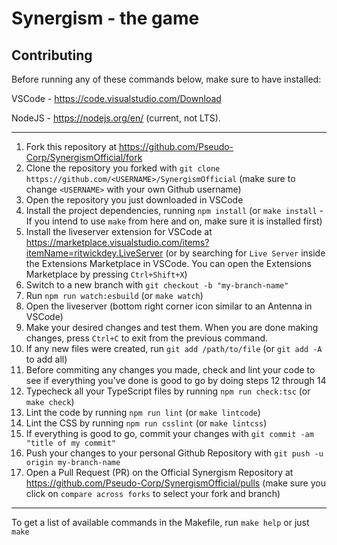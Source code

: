# Synergism - the game

## Contributing
Before running any of these commands below, make sure to have installed:

VSCode - https://code.visualstudio.com/Download

NodeJS - https://nodejs.org/en/ (current, not LTS).

---
1. Fork this repository at https://github.com/Pseudo-Corp/SynergismOfficial/fork
2. Clone the repository you forked with `git clone https://github.com/<USERNAME>/SynergismOfficial` (make sure to change `<USERNAME>` with your own Github username)
3. Open the repository you just downloaded in VSCode
4. Install the project dependencies, running `npm install` (or `make install` - If you intend to use `make` from here and on, make sure it is installed first)
5. Install the liveserver extension for VSCode at https://marketplace.visualstudio.com/items?itemName=ritwickdey.LiveServer (or by searching for `Live Server` inside the Extensions Marketplace in VSCode. You can open the Extensions Marketplace by pressing `Ctrl+Shift+X`)
6. Switch to a new branch with `git checkout -b "my-branch-name"`
7. Run `npm run watch:esbuild` (or `make watch`)
8. Open the liveserver (bottom right corner icon similar to an Antenna in VSCode)
9. Make your desired changes and test them. When you are done making changes, press `Ctrl+C` to exit from the previous command.
10. If any new files were created, run `git add /path/to/file` (or `git add -A` to add all)
11. Before commiting any changes you made, check and lint your code to see if everything you've done is good to go by doing steps 12 through 14
12. Typecheck all your TypeScript files by running `npm run check:tsc` (or `make check`)
13. Lint the code by running `npm run lint` (or `make lintcode`)
14. Lint the CSS by running `npm run csslint` (or `make lintcss`)
15. If everything is good to go, commit your changes with `git commit -am "title of my commit"`
16. Push your changes to your personal Github Repository with `git push -u origin my-branch-name`
17. Open a Pull Request (PR) on the Official Synergism Repository at https://github.com/Pseudo-Corp/SynergismOfficial/pulls (make sure you click on `compare across forks` to select your fork and branch)
---
To get a list of available commands in the Makefile, run `make help` or just `make`
